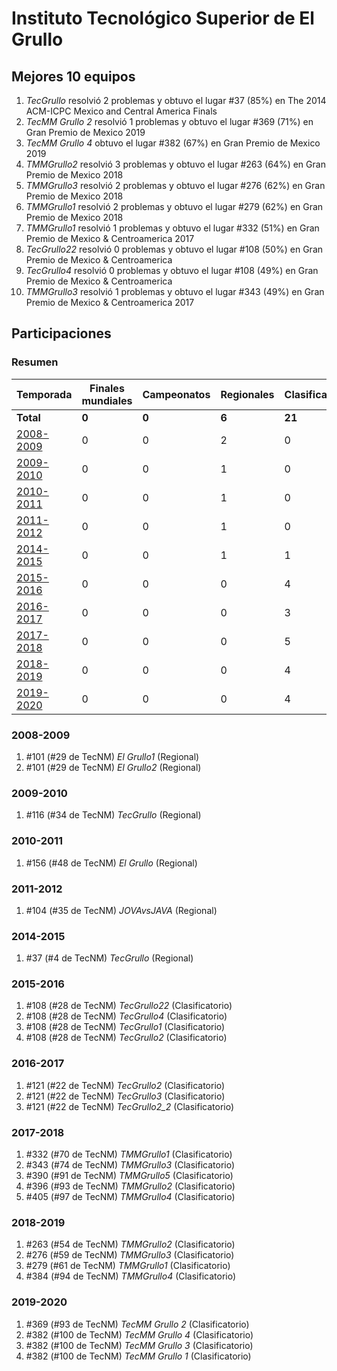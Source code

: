 ---
---

# Instituto Tecnológico Superior de El Grullo

## Mejores 10 equipos

1. _TecGrullo_ resolvió 2 problemas y obtuvo el lugar #37 (85%) en The 2014 ACM-ICPC Mexico and Central America Finals
1. _TecMM Grullo 2_ resolvió 1 problemas y obtuvo el lugar #369 (71%) en Gran Premio de Mexico 2019
1. _TecMM Grullo 4_ obtuvo el lugar #382 (67%) en Gran Premio de Mexico 2019
1. _TMMGrullo2_ resolvió 3 problemas y obtuvo el lugar #263 (64%) en Gran Premio de Mexico 2018
1. _TMMGrullo3_ resolvió 2 problemas y obtuvo el lugar #276 (62%) en Gran Premio de Mexico 2018
1. _TMMGrullo1_ resolvió 2 problemas y obtuvo el lugar #279 (62%) en Gran Premio de Mexico 2018
1. _TMMGrullo1_ resolvió 1 problemas y obtuvo el lugar #332 (51%) en Gran Premio de Mexico & Centroamerica 2017
1. _TecGrullo22_ resolvió 0 problemas y obtuvo el lugar #108 (50%) en Gran Premio de Mexico & Centroamerica
1. _TecGrullo4_ resolvió 0 problemas y obtuvo el lugar #108 (49%) en Gran Premio de Mexico & Centroamerica
1. _TMMGrullo3_ resolvió 1 problemas y obtuvo el lugar #343 (49%) en Gran Premio de Mexico & Centroamerica 2017

## Participaciones

### Resumen

| Temporada | Finales mundiales | Campeonatos | Regionales | Clasificatorios | Equipos |
| --- | --- | --- | --- | --- | --- |
| **Total** | **0** | **0** | **6** | **21** | **26** |
| [2008-2009](#2008-2009) | 0 | 0 | 2 | 0 | 2 |
| [2009-2010](#2009-2010) | 0 | 0 | 1 | 0 | 1 |
| [2010-2011](#2010-2011) | 0 | 0 | 1 | 0 | 1 |
| [2011-2012](#2011-2012) | 0 | 0 | 1 | 0 | 1 |
| [2014-2015](#2014-2015) | 0 | 0 | 1 | 1 | 1 |
| [2015-2016](#2015-2016) | 0 | 0 | 0 | 4 | 4 |
| [2016-2017](#2016-2017) | 0 | 0 | 0 | 3 | 3 |
| [2017-2018](#2017-2018) | 0 | 0 | 0 | 5 | 5 |
| [2018-2019](#2018-2019) | 0 | 0 | 0 | 4 | 4 |
| [2019-2020](#2019-2020) | 0 | 0 | 0 | 4 | 4 |

### 2008-2009

1. #101 (#29 de TecNM) _El Grullo1_ (Regional)
1. #101 (#29 de TecNM) _El Grullo2_ (Regional)

### 2009-2010

1. #116 (#34 de TecNM) _TecGrullo_ (Regional)

### 2010-2011

1. #156 (#48 de TecNM) _El Grullo_ (Regional)

### 2011-2012

1. #104 (#35 de TecNM) _JOVAvsJAVA_ (Regional)

### 2014-2015

1. #37 (#4 de TecNM) _TecGrullo_ (Regional)

### 2015-2016

1. #108 (#28 de TecNM) _TecGrullo22_ (Clasificatorio)
1. #108 (#28 de TecNM) _TecGrullo4_ (Clasificatorio)
1. #108 (#28 de TecNM) _TecGrullo1_ (Clasificatorio)
1. #108 (#28 de TecNM) _TecGrullo2_ (Clasificatorio)

### 2016-2017

1. #121 (#22 de TecNM) _TecGrullo2_ (Clasificatorio)
1. #121 (#22 de TecNM) _TecGrullo3_ (Clasificatorio)
1. #121 (#22 de TecNM) _TecGrullo2_2_ (Clasificatorio)

### 2017-2018

1. #332 (#70 de TecNM) _TMMGrullo1_ (Clasificatorio)
1. #343 (#74 de TecNM) _TMMGrullo3_ (Clasificatorio)
1. #390 (#91 de TecNM) _TMMGrullo5_ (Clasificatorio)
1. #396 (#93 de TecNM) _TMMGrullo2_ (Clasificatorio)
1. #405 (#97 de TecNM) _TMMGrullo4_ (Clasificatorio)

### 2018-2019

1. #263 (#54 de TecNM) _TMMGrullo2_ (Clasificatorio)
1. #276 (#59 de TecNM) _TMMGrullo3_ (Clasificatorio)
1. #279 (#61 de TecNM) _TMMGrullo1_ (Clasificatorio)
1. #384 (#94 de TecNM) _TMMGrullo4_ (Clasificatorio)

### 2019-2020

1. #369 (#93 de TecNM) _TecMM Grullo 2_ (Clasificatorio)
1. #382 (#100 de TecNM) _TecMM Grullo 4_ (Clasificatorio)
1. #382 (#100 de TecNM) _TecMM Grullo 3_ (Clasificatorio)
1. #382 (#100 de TecNM) _TecMM Grullo 1_ (Clasificatorio)



